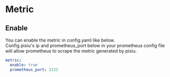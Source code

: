 # Metric

## Enable
You can enable the metric in config.yaml like below.         
Config pixiu's ip and prometheus_port below in your prometheus config file 
will allow prometheus to scrape the metric generated by pixiu.
```yaml
metric:
  enable: true
  prometheus_port: 2222
```
